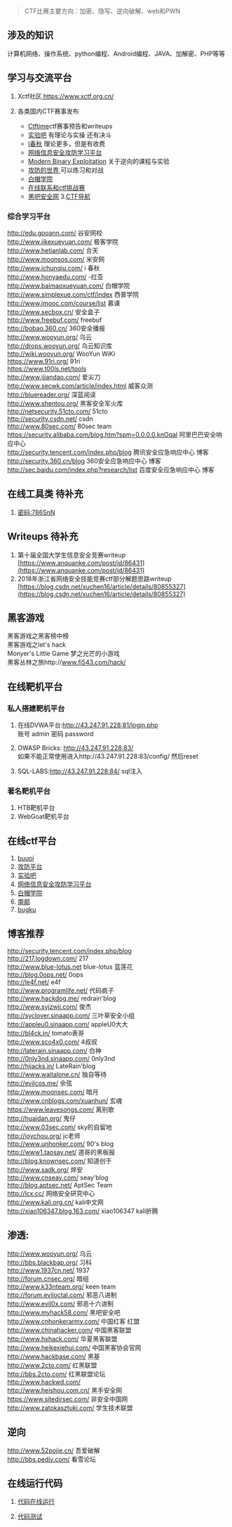 >CTF比赛主要方向：加密、隐写、逆向破解、web和PWN

## 涉及的知识
计算机网络、操作系统、python编程、Android编程、JAVA、加解密、PHP等等

## 学习与交流平台
1. Xctf社区[ https://www.xctf.org.cn/ ](https://www.xctf.org.cn/)

2. 各类国内CTF赛事发布
    + [Ctftime](https://ctftime.org/ )ctf赛事预告和writeups  
    + [实验吧](www.shiyanbar.com/courses)  有理论与实操 还有决斗  
    + [ I春秋](https://www.ichunqiu.com/)   理论更多，但是有收费  
    + [网络信息安全攻防学习平台](http://hackinglab.cn/index.php)
    + [ Modern Binary Exploitation](https://github.com/RPISEC/MBE )  关于逆向的课程与实验
    + [攻防的世界 ]( https://adworld.xctf.org.cn/)  可以练习和对战
    + [白帽学院]( http://www.baimaoxueyuan.com/ )
    + [在线联系和ctf挑战赛](https://ctf.bugku.com/)
    + [黑吧安全网](http://www.myhack58.com/)
3.[CTF导航](https://ctf.gs/)

### 综合学习平台  
http://edu.gooann.com/ 谷安网校  
http://www.jikexueyuan.com/ 极客学院  
http://www.hetianlab.com/ 合天  
http://www.moonsos.com/ 米安网   
http://www.ichunqiu.com/ i 春秋  
http://www.honyaedu.com/ -红亚  
http://www.baimaoxueyuan.com/ 白帽学院  
http://www.simplexue.com/ctf/index 西普学院  
http://www.imooc.com/course/list 慕课  
http://www.secbox.cn/ 安全盒子  
http://www.freebuf.com/ freebuf  
http://bobao.360.cn/ 360安全播报  
http://www.wooyun.org/ 乌云  
http://drops.wooyun.org/ 乌云知识库   
http://wiki.wooyun.org/ WooYun WiKi  
https://www.91ri.org/ 91ri  
https://www.t00ls.net/tools  
http://www.ijiandao.com/ 爱尖刀  
http://www.secwk.com/article/index.html 威客众测   
http://bluereader.org/ 深蓝阅读  
http://www.shentou.org/ 黑客安全军火库  
http://netsecurity.51cto.com/ 51cto  
http://security.csdn.net/ csdn  
http://www.80sec.com/ 80sec team  
https://security.alibaba.com/blog.htm?spm=0.0.0.0.knOqaI 阿里巴巴安全响应中心  
http://security.tencent.com/index.php/blog 腾讯安全应急响应中心 博客  
http://security.360.cn/blog 360安全应急响应中心 博客  
http://sec.baidu.com/index.php?research/list 百度安全应急响应中心 博客  

## 在线工具类 待补充  
1. [密码:786SnN](https://www.fageka.com/Home/Index/tiqu.html?id=H20190713102948lXAqF51670)

## Writeups  待补充
1. 第十届全国大学生信息安全竞赛writeup [https://www.anquanke.com/post/id/86431](https://www.anquanke.com/post/id/86431)
2. 2018年浙江省网络安全技能竞赛ctf部分解题思路writeup  
[https://blog.csdn.net/xuchen16/article/details/80855327](https://blog.csdn.net/xuchen16/article/details/80855327)

## 黑客游戏

黑客游戏之黑客榜中榜  
黑客游戏之let's hack  
Monyer's Little Game 梦之光芒的小游戏  
黑客丛林之旅http://www.fj543.com/hack/

## 在线靶机平台
### 私人搭建靶机平台
1. 在线DVWA平台:http://43.247.91.228:81/login.php  
账号 admin
密码 password
2. OWASP Bricks: http://43.247.91.228:83/  
如果不能正常使用进入http://43.247.91.228:83/config/ 然后reset

3. SQL-LABS:http://43.247.91.228:84/
   sql注入
   
### 著名靶机平台
1. HTB靶机平台
2. WebGoat靶机平台


## 在线ctf平台

1. [buuoj](https://buuoj.cn/)
2. [攻防平台](https://adworld.xctf.org.cn/)
3. [实验吧](http://www.shiyanbar.com)
4. [网络信息安全攻防学习平台](http://hackinglab.cn/index.php)
5. [白帽学院]( http://www.baimaoxueyuan.com/ )
6. [南邮](https://cgctf.nuptsast.com/login)
7. [bugku](https://ctf.bugku.com/)

## 博客推荐
http://security.tencent.com/index.php/blog  
http://217.logdown.com/ 217  
http://www.blue-lotus.net blue-lotus 蓝莲花  
http://blog.0ops.net/ 0ops  
http://le4f.net/  e4f   
http://www.programlife.net/ 代码疯子  
http://www.hackdog.me/ redrain'blog  
http://www.syjzwjj.com/  俊杰  
http://syclover.sinaapp.com/ 三叶草安全小组  
http://appleu0.sinaapp.com/ appleU0大大  
http://bl4ck.in/ tomato表哥  
http://www.sco4x0.com/ 4叔叔  
http://laterain.sinaapp.com/ 白神   
http://0nly3nd.sinaapp.com/ 0nly3nd  
http://hijacks.in/ LateRain'blog  
http://www.waitalone.cn/  独自等待  
http://evilcos.me/ 余弦  
http://www.moonsec.com/ 暗月   
http://www.cnblogs.com/xuanhun/ 玄魂  
https://www.leavesongs.com/ 离别歌  
http://huaidan.org/ 鬼仔  
http://www.03sec.com/ sky的自留地  
http://joychou.org/ jc老师  
http://www.unhonker.com/ 90's blog  
http://www1.taosay.net/ 道哥的黑板报  
http://blog.knownsec.com/ 知道创于  
http://www.sadk.org/ 焠安  
http://www.cnseay.com/ seay'blog  
http://blog.aptsec.net/ AptSec Team  
http://lcx.cc/ 网络安全研究中心  
http://www.kali.org.cn/ kali中文网  
http://xiao106347.blog.163.com/ xiao106347 kali折腾  

## 渗透:
http://www.wooyun.org/ 乌云  
http://bbs.blackbap.org/ 习科  
http://www.1937cn.net/ 1937  
http://forum.cnsec.org/ 暗组  
http://www.k33nteam.org/ keen team  
http://forum.eviloctal.com/ 邪恶八进制  
http://www.evil0x.com/ 邪恶十六进制  
http://www.myhack58.com/ 黑吧安全吧  
http://www.cnhonkerarmy.com/ 中国红客 红盟  
http://www.chinahacker.com/ 中国黑客联盟  
http://www.hxhack.com/ 华夏黑客联盟  
http://www.heikexiehui.com/ 中国黑客协会官网  
http://www.hackbase.com/ 黑基  
http://www.2cto.com/ 红黑联盟   
http://bbs.2cto.com/ 红黑联盟论坛  
http://www.hackwd.com/   
http://www.heishou.com.cn/ 黑手安全网  
https://www.sitedirsec.com/ 非安全中国网  
http://www.zatokasztuki.com/ 学生技术联盟   

## 逆向
http://www.52pojie.cn/ 吾爱破解   
http://bbs.pediy.com/ 看雪论坛



## 在线运行代码

1. [代码在线运行](https://tool.lu/coderunner/?tdsourcetag=s_pctim_aiomsg)  

2. [代码测试](http://www.dooccn.com/php/)

